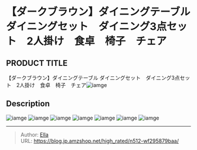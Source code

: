 # 【ダークブラウン】ダイニングテーブル ダイニングセット　ダイニング3点セット　2人掛け　食卓　椅子　チェア


## PRODUCT TITLE 

【ダークブラウン】ダイニングテーブル ダイニングセット　ダイニング3点セット　2人掛け　食卓　椅子　チェア![iamge](https://b2bfiles1.gigab2b.cn/image/wkseller/301/wf196027/20200918_8f74922ce564eec79100830cb7464acb.JPG)

## Description











![iamge](https://b2bfiles1.gigab2b.cn/image/wkseller/301/20230224_e3b61050e028df5873c452ef29fab220.jpg)
![iamge](https://b2bfiles1.gigab2b.cn/image/wkseller/301/20230224_0368a7a178d1714392da5631fb3cdcc5.jpg)
![iamge](https://b2bfiles1.gigab2b.cn/image/wkseller/301/20230224_469c8d69228ce8d5deda4d01564ef0a7.jpg)
![iamge](https://b2bfiles1.gigab2b.cn/image/wkseller/301/20230224_fe46a9038706c45e7886db8d4ac608ea.jpg)
![iamge](https://b2bfiles1.gigab2b.cn/image/wkseller/301/20230224_16b948a1488d80d7ecd647b5901388c3.jpg)
![iamge](https://b2bfiles1.gigab2b.cn/image/wkseller/301/20230224_fe55ae34c7e869a3f8767dab07c93e8f.jpg)
![iamge](https://b2bfiles1.gigab2b.cn/image/wkseller/301/20230224_fb1906af6677940d49d6e9c4a22fe2a5.jpg)


---

> Author: [Ella](https://blog.jp.amzshop.net/)  
> URL: https://blog.jp.amzshop.net/high_rated/n512-wf295879baa/  

